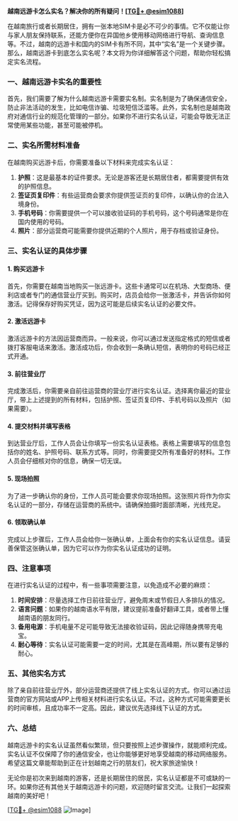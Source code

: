 **越南远游卡怎么实名？解决你的所有疑问！[[TG💪+ @esim1088](https://t.me/s/esim1088)]**

在越南旅行或者长期居住，拥有一张本地SIM卡是必不可少的事情。它不仅能让你与家人朋友保持联系，还能方便你在异国他乡使用移动网络进行导航、查询信息等。不过，越南的远游卡和国内的SIM卡有所不同，其中“实名”是一个关键步骤。那么，越南远游卡到底怎么实名呢？本文将为你详细解答这个问题，帮助你轻松搞定实名流程。

### 一、越南远游卡实名的重要性

首先，我们需要了解为什么越南远游卡需要实名制。实名制是为了确保通信安全，防止非法活动的发生，比如电信诈骗、垃圾短信泛滥等。此外，实名制也是越南政府对通信行业的规范化管理的一部分。如果你不进行实名认证，可能会导致无法正常使用某些功能，甚至可能被停机。

### 二、实名所需材料准备

在越南购买远游卡后，你需要准备以下材料来完成实名认证：

1. **护照**：这是最基本的证件要求。无论是游客还是长期居住者，都需要提供有效的护照信息。
2. **签证页复印件**：有些运营商会要求你提供签证页的复印件，以确认你的合法入境身份。
3. **手机号码**：你需要提供一个可以接收验证码的手机号码，这个号码通常是你在国内使用的号码。
4. **照片**：部分运营商可能需要你提供近期的个人照片，用于存档或验证身份。

### 三、实名认证的具体步骤

#### 1. 购买远游卡

首先，你需要在越南当地购买一张远游卡。这些卡通常可以在机场、大型商场、便利店或者专门的通信营业厅买到。购买时，店员会给你一张激活卡，并告诉你如何激活。记得保存好购买凭证，因为这可能是后续实名认证的必要文件。

#### 2. 激活远游卡

激活远游卡的方法因运营商而异。一般来说，你可以通过发送指定格式的短信或者拨打客服电话来激活。激活成功后，你会收到一条确认短信，表明你的号码已经正式开通。

#### 3. 前往营业厅

完成激活后，你需要亲自前往运营商的营业厅进行实名认证。选择离你最近的营业厅，带上上述提到的所有材料，包括护照、签证页复印件、手机号码以及照片（如果需要）。

#### 4. 提交材料并填写表格

到达营业厅后，工作人员会让你填写一份实名认证表格。表格上需要填写的信息包括你的姓名、护照号码、联系方式等。同时，你需要提交所有准备好的材料。工作人员会仔细核对你的信息，确保一切无误。

#### 5. 现场拍照

为了进一步确认你的身份，工作人员可能会要求你现场拍照。这张照片将作为你实名认证的一部分，存储在运营商的系统中。请确保拍摄时面部清晰，光线充足。

#### 6. 领取确认单

完成以上步骤后，工作人员会给你一张确认单，上面会有你的实名认证信息。请妥善保管这张确认单，因为它可以作为你实名认证成功的证明。

### 四、注意事项

在进行实名认证的过程中，有一些事项需要注意，以免造成不必要的麻烦：

1. **时间安排**：尽量选择工作日前往营业厅，避免周末或节假日人多排队的情况。
2. **语言问题**：如果你的越南语水平有限，建议提前准备好翻译工具，或者带上懂越南语的朋友同行。
3. **备用电源**：手机电量不足可能导致无法接收验证码，因此记得随身携带充电宝。
4. **耐心等待**：实名认证可能需要一定的时间，尤其是在高峰期，所以要有足够的耐心。

### 五、其他实名方式

除了亲自前往营业厅外，部分运营商还提供了线上实名认证的方式。你可以通过运营商的官方网站或APP上传相关材料进行实名认证。不过，这种方式可能需要更长的时间审核，且成功率不一定高。因此，建议优先选择线下认证的方式。

### 六、总结

越南远游卡的实名认证虽然看似繁琐，但只要按照上述步骤操作，就能顺利完成。实名认证不仅保障了你的通信安全，也让你能够更好地享受越南的移动网络服务。希望这篇文章能帮助到正在计划越南之行的朋友们，祝大家旅途愉快！

无论你是初次来到越南的游客，还是长期居住的居民，实名认证都是不可或缺的一环。如果你还有其他关于越南远游卡的问题，欢迎随时留言交流。让我们一起探索越南的美好吧！

[[TG💪+ @esim1088](https://t.me/s/esim1088) ![Image](https://i.postimg.cc/4NQfJmqS/Snipaste-2025-05-13-00-14-12.png)]